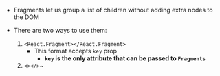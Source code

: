 - Fragments let us group a list of children without adding extra nodes to the DOM

- There are two ways to use them:
    1. `<React.Fragment></React.Fragment>`
        - This format accepts `key` prop
            - **`key` is the only attribute that can be passed to `Fragments`**
    2. `<></>`~